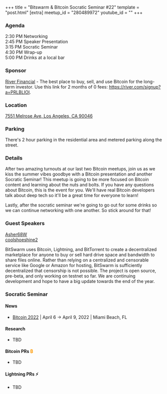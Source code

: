 +++
title = "Bitswarm & Bitcoin Socratic Seminar #22"
template = "post.html"
[extra]
meetup_id = "280489972"
youtube_id = ""
+++

### Agenda  

2:30 PM Networking    
2:45 PM Speaker Presentation  
3:15 PM Socratic Seminar  
4:30 PM Wrap-up  
5:00 PM Drinks at a local bar  

### Sponsor  

[River Financial](https://river.com/) - The best place to buy, sell, and use Bitcoin for the 
long-term investor. Use this link for 2 months of 0 fees: <https://river.com/signup?a=PRLBLIOI>.

### Location  

[7551 Melrose Ave, Los Angeles, CA 90046](https://www.google.com/maps/place/7551+Melrose+Ave,+Los+Angeles,+CA+90046/@34.0838039,-118.3567153,17z/data=!3m1!4b1!4m5!3m4!1s0x80c2bed3a9de09ed:0x2406392dbc04fe81!8m2!3d34.0837995!4d-118.3545213)

### Parking

There's 2 hour parking in the residential area and metered parking along the street.

### Details  

After two amazing turnouts at our last two Bitcoin meetups, join us as we kiss the summer vibes goodbye with a Bitcoin presentation and another Socratic Seminar! This meetup is going to be more focused on Bitcoin content and learning about the nuts and bolts. If you have any questions about Bitcoin, this is the event for you. We'll have real Bitcoin developers talk about deep tech so it'll be a great time for everyone to learn!

Lastly, after the socratic seminar we're going to go out for some drinks so we can continue networking with one another. So stick around for that!

### Guest Speakers

[Asher68W]  
[coolshoeshine2]  

BitSwarm uses Bitcoin, Lightning, and BitTorrent to create a decentralized marketplace for anyone to buy or sell hard drive space and bandwidth to share files online. Rather than relying on a centralized and censorable service like Google or Amazon for hosting, BitSwarm is sufficiently decentralized that censorship is not possible. The project is open source, pre-beta, and only working on testnet so far. We are continuing development and hope to have a big update towards the end of the year.

[Asher68W]: https://twitter.com/Asher68W
[coolshoeshine2]: https://twitter.com/coolshoeshine2/

### Socratic Seminar

#### News

- [Bitcoin 2022](http://tixr.com/pr/Bitdevsla/26217) | April 6 -> April 9, 2022 | Miami Beach, FL

#### Research  

- TBD

#### Bitcoin PRs <font color="#FF9900">₿</font>  

- TBD

#### Lightning PRs ⚡ 

- TBD